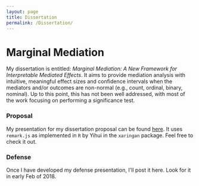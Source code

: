 ```yaml
---
layout: page
title: Dissertation
permalink: /Dissertation/
---
```


# Marginal Mediation

My dissertation is entitled: *Marginal Mediation: A New Framework for Interpretable Mediated Effects*. It aims to provide mediation analysis with intuitive, meaningful effect sizes and confidence intervals when the mediators and/or outcomes are non-normal (e.g., count, ordinal, binary, nominal). Up to this point, this has not been well addressed, with most of the work focusing on performing a significance test.

### Proposal

My presentation for my dissertation proposal can be found [here](https://tysonstanley.github.io/Proposal/). It uses `remark.js` as implemented in `R` by Yihui in the `xaringan` package. Feel free to check it out.

<!-- My proposal manuscript is available [here]({{ site.baseurl }} /assets/Manuscript/MarginalMediation_Proposal.pdf). The manuscript was written entirely in `Rmarkdown` using a Latex template. -->

### Defense

Once I have developed my defense presentation, I'll post it here. Look for it in early Feb of 2018.
